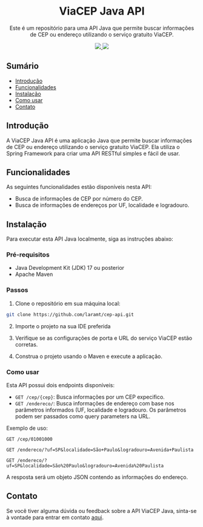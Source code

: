<h1 align="center">ViaCEP Java API</h1>
<p align="center">
Este é um repositório para uma API Java que permite buscar informações de CEP ou endereço utilizando o serviço gratuito ViaCEP.
</p>
<p align="center">
  <a href="https://www.java.com">
    <img src="https://img.shields.io/badge/Java-17-yellow.svg">
  </a>
  <a href="https://spring.io/">
    <img src="https://img.shields.io/badge/Spring-3.1.1-green.svg">
  </a>
</p>

## Sumário

- [Introdução](#introdução)
- [Funcionalidades](#funcionalidades)
- [Instalação](#instalação)
- [Como usar](#como-usar)
- [Contato](#contato)

## Introdução

A ViaCEP Java API é uma aplicação Java que permite buscar informações de CEP ou endereço utilizando o serviço gratuito ViaCEP. Ela utiliza o Spring Framework para criar uma API RESTful simples e fácil de usar.

## Funcionalidades

As seguintes funcionalidades estão disponíveis nesta API:

- Busca de informações de CEP por número do CEP.
- Busca de informações de endereços por UF, localidade e logradouro.

## Instalação

Para executar esta API Java localmente, siga as instruções abaixo:

### Pré-requisitos

- Java Development Kit (JDK) 17 ou posterior
- Apache Maven

### Passos

1. Clone o repositório em sua máquina local:

```bash
git clone https://github.com/laramt/cep-api.git
```
2. Importe o projeto na sua IDE preferida

3. Verifique se as configurações de porta e URL do serviço ViaCEP estão corretas.

4. Construa o projeto usando o Maven e execute a aplicação.


### Como usar
Esta API possui dois endpoints disponíveis:

- `GET /cep/{cep}`: Busca informações por um CEP expecifico.
- `GET /endereco/`: Busca informações de endereço com base nos parâmetros informados (UF, localidade e logradouro. Os parâmetros podem ser passados como query parameters na URL.

Exemplo de uso:

```http
GET /cep/01001000

GET /endereco/?uf=SP&localidade=São+Paulo&logradouro=Avenida+Paulista

GET /endereco/?uf=SP&localidade=São%20Paulo&logradouro=Avenida%20Paulista
```

A resposta será um objeto JSON contendo as informações do endereço.

## Contato
Se você tiver alguma dúvida ou feedback sobre a API ViaCEP Java, sinta-se à vontade para entrar em contato [aqui](mailto:laramnckt@gmail.com).